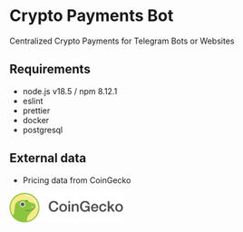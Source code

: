 # Crypto Payments Bot

Centralized Crypto Payments for Telegram Bots or Websites

## Requirements

- node.js v18.5 / npm 8.12.1
- eslint
- prettier
- docker
- postgresql

## External data

- Pricing data from CoinGecko

<img src="docs/featured/coingecko.png" alt="coingecko logo" width="200" />
